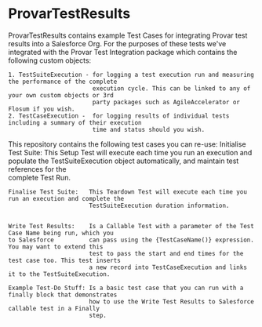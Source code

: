 # ProvarTestResults

 ProvarTestResults contains example Test Cases for integrating Provar test results into a Salesforce Org.
 For the purposes of these tests we've integrated with the Provar Test Integration package which contains
 the following custom objects:

    1. TestSuiteExecution - for logging a test execution run and measuring the performance of the complete
                            execution cycle. This can be linked to any of your own custom objects or 3rd
                            party packages such as AgileAccelerator or Flosum if you wish.
    2. TestCaseExecution -  for logging results of individual tests including a summary of their execution
                            time and status should you wish.

 This repository contains the following test cases you can re-use:
    Initialise Test Suite: This Setup Test will execute each time you run an execution and populate the
                           TestSuiteExecution object automatically, and maintain test references for the    
                           complete Test Run.

    Finalise Test Suite:   This Teardown Test will execute each time you run an execution and complete the
                           TestSuiteExecution duration information.


    Write Test Results:	   Is a Callable Test with a parameter of the Test Case Name being run, which you 
    to Salesforce          can pass using the {TestCaseName()} expression. You may want to extend this
                           test to pass the start and end times for the test case too. This test inserts
                           a new record into TestCaseExecution and links it to the TestSuiteExecution. 

    Example Test-Do Stuff: Is a basic test case that you can run with a finally block that demonstrates
                           how to use the Write Test Results to Salesforce callable test in a Finally 
                           step.


